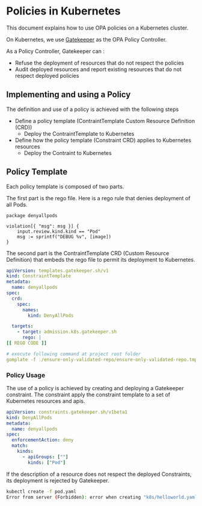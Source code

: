 # Policies in Kubernetes

This document explains how to use OPA policies on a Kubernetes cluster.

On Kubernetes, we use [Gatekeeper](./GATEKEEPER-SETUP.md) as the OPA Policy Controller.

As a Policy Controller, Gatekeeper can :
* Refuse the deployment of resources that do not respect the policies
* Audit deployed resources and report existing resources that do not respect deployed policies

## Implementing and using a Policy

The definition and use of a policy is achieved with the following steps
* Define a policy template (ContraintTemplate Custom Resource Definition (CRD))
  * Deploy the ContraintTemplate to Kubernetes
* Define how the policy template (Constraint CRD) applies to Kubernetes resources
  * Deploy the Contraint to Kubernetes


## Policy Template

Each policy template is composed of two parts. 

The first part is the rego file. Here is a rego rule that denies deployment of all Pods.

```
package denyallpods                                           

violation[{ "msg": msg }] {
    input.review.kind.kind == "Pod"
    msg := sprintf("DEBUG %v", [image])
}
```

The second part is the ContraintTemplate CRD (Custom Resource Definition) that embeds the rego file to permit its deployment to Kubernetes.

```yaml
apiVersion: templates.gatekeeper.sh/v1
kind: ConstraintTemplate
metadata:
  name: denyallpods
spec:
  crd:
    spec:
      names:
        kind: DenyAllPods

  targets:
    - target: admission.k8s.gatekeeper.sh
      rego: |
[[ REGO CODE ]]
```


```yaml
# execute following command at project root folder
gomplate -f ./ensure-only-validated-repo/ensure-only-validated-repo.tmpl | kubectl apply -f -
```

### Policy Usage

The use of a policy is achieved by creating and deploying a Gatekeeper constraint. The constraint apply the constraint template to a set of Kubernetes resources and apis. 

```yaml
apiVersion: constraints.gatekeeper.sh/v1beta1
kind: DenyAllPods
metadata:
  name: denyallpods
spec:
  enforcementAction: deny
  match:
    kinds:
      - apiGroups: [""]
        kinds: ["Pod"]
```

If the description of a resource does not respect the deployed Constraints, its deployment is rejected by Gatekeeper.

```bash 
kubectl create -f pod.yaml 
Error from server (Forbidden): error when creating "k8s/helloworld.yaml": admission webhook "validation.gatekeeper.sh" denied the request: [denyallpods] DEBUG ***
```
